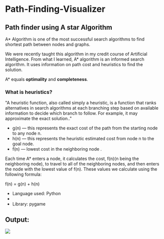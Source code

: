 # Path-Finding-Visualizer
## Path finder using A star Algorithm

A* Algorithm is one of the most successful search algorithms to find shortest path between nodes and graphs.

We were recently taught this algorithm in my credit course of Artificial Intelligence.
From what I learned, A* algorithm is an informed search algorithm. It uses information on path cost and heuristics to find the solution. 

A* equals <b>optimality</b> and <b>completeness</b>.

### What is heuristics?

"A heuristic function, also called simply a heuristic, is a function that ranks alternatives in search algorithms at each branching step based on available information to decide which branch to follow. For example, it may approximate the exact solution.."

<ul>
  <li>g(n) — this represents the exact cost of the path from the starting node to any node n.</li>
  <li>h(n) — this represents the heuristic estimated cost from node n to the goal node.</li>
  <li>f(n) — lowest cost in the neighboring node .</li>
  </ul>  
Each time A* enters a node, it calculates the cost, f(n)(n being the neighboring node), to travel to all of the neighboring nodes, and then enters the node with the lowest value of f(n).
These values we calculate using the following formula:

f(n) = g(n) + h(n)

<ul>
<li>Language used: Python<li> 
<li>Library: pygame</li>
  </ul>


## Output:

<img src="https://i.imgur.com/e9EPDaO.gif"/>




